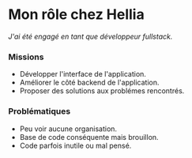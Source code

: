 <!-- classes: container helliaMissions helliaPresentation -->
# Mon rôle chez Hellia
*J'ai été engagé en tant que développeur fullstack.*

### Missions
* Développer l'interface de l'application.
* Améliorer le côté backend de l'application.
* Proposer des solutions aux problémes rencontrés.

### Problématiques
* Peu voir aucune organisation.
* Base de code conséquente mais brouillon.
* Code parfois inutile ou mal pensé.